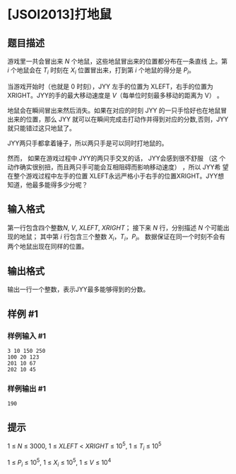 # [JSOI2013]打地鼠

## 题目描述

游戏里一共会冒出来 $N$ 个地鼠，这些地鼠冒出来的位置都分布在一条直线
上。第 $i$ 个地鼠会在 $T_i$ 时刻在 $X_i$ 位置冒出来，打到第 $i$ 个地鼠的得分是 $P_i$。

当游戏开始时（也就是 0 时刻），JYY 左手的位置为 XLEFT，右手的位置为
XRIGHT。JYY的手的最大移动速度是 $V$（每单位时刻最多移动的距离为 V） 。

地鼠会在瞬间冒出来然后消失。如果在对应的时刻 JYY 的一只手恰好也在地鼠冒出来的位置，那么 JYY 就可以在瞬间完成击打动作并得到对应的分数,否则，JYY就只能错过这只地鼠了。

JYY两只手都拿着锤子，所以两只手是可以同时打地鼠的。

然而， 如果在游戏过程中 JYY的两只手交叉的话， JYY会感到很不舒服 （这
个动作确实很别扭，而且两只手可能会互相阻碍而影响移动速度） ，所以 JYY希
望在整个游戏过程中左手的位置 XLEFT永远严格小于右手的位置XRIGHT。JYY想知道，他最多能得多少分呢？

## 输入格式

第一行包含四个整数$N,~V,~XLEFT,~XRIGHT$；
接下来 $N$ 行，分别描述 $N$ 个可能出现的地鼠；
其中第 $i$ 行包含三个整数 $X_i$，$T_i$，$P_i$。
数据保证在同一个时刻不会有两个地鼠出现在同样的位置。

## 输出格式

输出一行一个整数，表示JYY最多能够得到的分数。

## 样例 #1

### 样例输入 #1
```
3 10 150 250
100 20 123
201 10 67
202 10 45
```

### 样例输出 #1

```
190
```

## 提示

$1~\leq~N~\leq~3000,~1~\leq~XLEFT~<~XRIGHT~\leq~10^5,~1~\leq~T_i~\leq~10^5$

$1~\leq~P_i~\leq~10^5,~1~\leq~X_i~\leq~10^5,~1~\leq~V~\leq~10^4$
